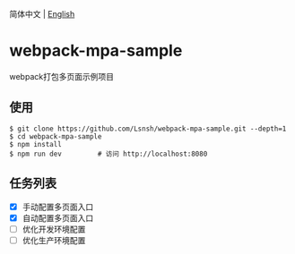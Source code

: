 简体中文 | [English][1]

# webpack-mpa-sample

webpack打包多页面示例项目

## 使用

``` shell
$ git clone https://github.com/Lsnsh/webpack-mpa-sample.git --depth=1
$ cd webpack-mpa-sample
$ npm install
$ npm run dev         # 访问 http://localhost:8080
```

## 任务列表

- [x] 手动配置多页面入口
- [x] 自动配置多页面入口
- [ ] 优化开发环境配置
- [ ] 优化生产环境配置

[1]: ./README.en-US.md